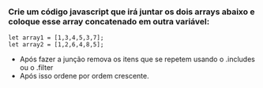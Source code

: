 ### Crie um código javascript que irá juntar os dois arrays abaixo e coloque esse array concatenado em outra variável:


    let array1 = [1,3,4,5,3,7];
    let array2 = [1,2,6,4,8,5];


 - Após fazer a junção remova os itens que se repetem usando o .includes ou o .filter
 - Após isso ordene por ordem crescente.